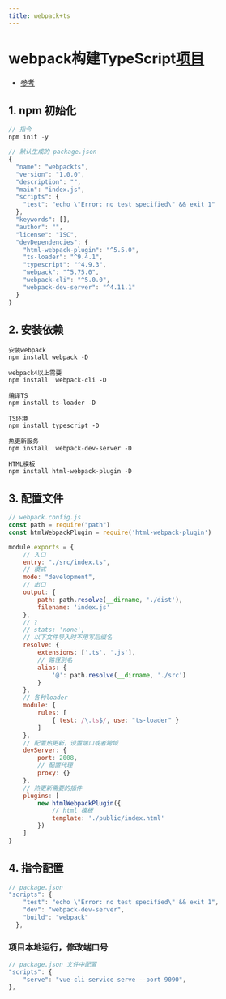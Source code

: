 ```yaml
---
title: webpack+ts
---
```


# webpack构建TypeScript[项目](https://blog.csdn.net/qq1195566313/article/details/122708348?spm=1001.2014.3001.5501)

- [参考](https://www.bilibili.com/video/BV1wR4y1377K?p=25&vd_source=3222fe640ca9017c65847877e892e557)

## 1. npm 初始化

```javascript
// 指令
npm init -y

// 默认生成的 package.json
{
  "name": "webpackts",
  "version": "1.0.0",
  "description": "",
  "main": "index.js",
  "scripts": {
    "test": "echo \"Error: no test specified\" && exit 1"
  },
  "keywords": [],
  "author": "",
  "license": "ISC",
  "devDependencies": {
    "html-webpack-plugin": "^5.5.0",
    "ts-loader": "^9.4.1",
    "typescript": "^4.9.3",
    "webpack": "^5.75.0",
    "webpack-cli": "^5.0.0",
    "webpack-dev-server": "^4.11.1"
  }
}
```

## 2. 安装依赖

```
安装webpack   
npm install webpack -D

webpack4以上需要
npm install  webpack-cli -D

编译TS 
npm install ts-loader -D

TS环境
npm install typescript -D

热更新服务 
npm install  webpack-dev-server -D

HTML模板 
npm install html-webpack-plugin -D
```

## 3. 配置文件

```javascript
// webpack.config.js
const path = require("path")
const htmlWebpackPlugin = require('html-webpack-plugin')

module.exports = {
    // 入口
    entry: "./src/index.ts",
    // 模式
    mode: "development",
    // 出口
    output: {
        path: path.resolve(__dirname, './dist'),
        filename: 'index.js'
    },
    // ?
    // stats: 'none',
    // 以下文件导入时不用写后缀名
    resolve: {
        extensions: ['.ts', '.js'],
        // 路径别名
        alias: {
            '@': path.resolve(__dirname, './src')
        }
    },
    // 各种loader
    module: {
        rules: [ 
            { test: /\.ts$/, use: "ts-loader" }
        ]
    },
    // 配置热更新，设置端口或者跨域
    devServer: {
        port: 2008,
        // 配置代理
        proxy: {}
    },
    // 热更新需要的插件
    plugins: [
        new htmlWebpackPlugin({
            // html 模板
            template: './public/index.html'
        })
    ]
}
```

## 4. 指令配置

```javascript
// package.json
"scripts": {
    "test": "echo \"Error: no test specified\" && exit 1",
    "dev": "webpack-dev-server",
    "build": "webpack"
  },
```


### 项目本地运行，修改端口号
```js
// package.json 文件中配置
"scripts": {
    "serve": "vue-cli-service serve --port 9090",
},
```